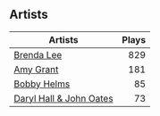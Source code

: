 ## Artists
Artists | Plays 
----- | -----: 
[Brenda Lee](/artists/brenda-lee-18115) | 829
[Amy Grant](/artists/amy-grant-3053) | 181
[Bobby Helms](/artists/bobby-helms-10048) | 85
[Daryl Hall & John Oates](/artists/daryl-hall-john-oates-645736) | 73

